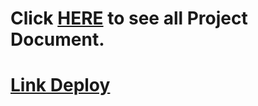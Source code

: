 # Click [HERE](https://quang-huy-la.gitbook.io/untitled/) to see all Project Document.

# [Link Deploy](https://react02-group06.vercel.app)
